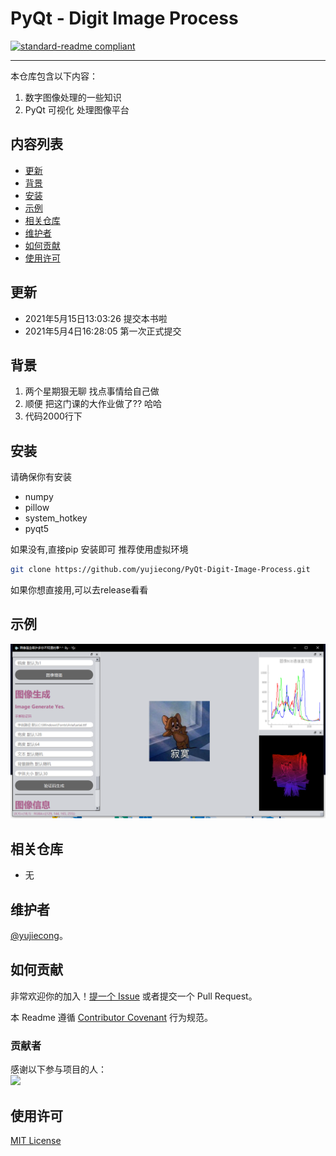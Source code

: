 # PyQt - Digit Image Process

[![standard-readme compliant](https://img.shields.io/badge/readme%20style-standard-brightgreen.svg?style=flat-square)](.)

***

本仓库包含以下内容：

1. 数字图像处理的一些知识
2. PyQt 可视化 处理图像平台

## 内容列表

- [更新](#更新)
- [背景](#背景)
- [安装](#安装)
- [示例](#示例)
- [相关仓库](#相关仓库)
- [维护者](#维护者)
- [如何贡献](#如何贡献)
- [使用许可](#使用许可)

## 更新
- 2021年5月15日13:03:26 提交本书啦
- 2021年5月4日16:28:05 第一次正式提交

## 背景

1. 两个星期狠无聊 找点事情给自己做
2. 顺便 把这门课的大作业做了?? 哈哈
3. 代码2000行下

## 安装

请确保你有安装

- numpy
- pillow
- system_hotkey
- pyqt5

如果没有,直接pip 安装即可 推荐使用虚拟环境

```sh
git clone https://github.com/yujiecong/PyQt-Digit-Image-Process.git
```

如果你想直接用,可以去release看看

## 示例

![1620914303682](readme.assets/1620914303682.png)

## 相关仓库

- 无

## 维护者

[@yujiecong](https://github.com/yujiecong)。

## 如何贡献

非常欢迎你的加入！[提一个 Issue](./issues/new) 或者提交一个 Pull Request。


本 Readme 遵循 [Contributor Covenant](http://contributor-covenant.org/version/1/3/0/) 行为规范。

### 贡献者

感谢以下参与项目的人：  
<a href="graphs/contributors"><img src="https://avatars2.githubusercontent.com/u/44287052?s=60&amp;v=4" /></a>

## 使用许可

[MIT License](./blob/master/LICENSE)